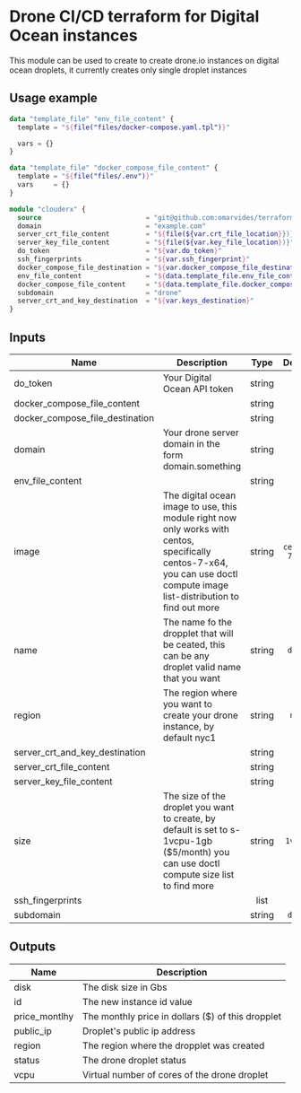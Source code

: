# Drone CI/CD terraform for Digital Ocean instances
This module can be used to create to create drone.io instances on digital ocean droplets, it currently creates only single droplet instances
## Usage example
``` terraform
data "template_file" "env_file_content" {
  template = "${file("files/docker-compose.yaml.tpl")}"

  vars = {}
}

data "template_file" "docker_compose_file_content" {
  template = "${file("files/.env")}"
  vars     = {}
}

module "clouderx" {
  source                          = "git@github.com:omarvides/terraform-drone.git?ref=1.0.0//digital_ocean"
  domain                          = "example.com"
  server_crt_file_content         = "${file(${var.crt_file_location}})}"
  server_key_file_content         = "${file(${var.key_file_location})}"
  do_token                        = "${var.do_token}"
  ssh_fingerprints                = "${var.ssh_fingerprint}"
  docker_compose_file_destination = "${var.docker_compose_file_destination}"
  env_file_content                = "${data.template_file.env_file_content}"
  docker_compose_file_content     = "${data.template_file.docker_compose_file_content}"
  subdomain                       = "drone"
  server_crt_and_key_destination  = "${var.keys_destination}"
}
```


## Inputs

| Name | Description | Type | Default | Required |
|------|-------------|:----:|:-----:|:-----:|
| do_token | Your Digital Ocean API token | string | - | yes |
| docker_compose_file_content |  | string | - | yes |
| docker_compose_file_destination |  | string | - | yes |
| domain | Your drone server domain in the form domain.something | string | - | yes |
| env_file_content |  | string | - | yes |
| image | The digital ocean image to use, this module right now only works with centos, specifically centos-7-x64, you can use doctl compute image list-distribution to find out more | string | `centos-7-x64` | no |
| name | The name fo the dropplet that will be ceated, this can be any droplet valid name that you want | string | `drone` | no |
| region | The region where you want to create your drone instance, by default nyc1 | string | `nyc1` | no |
| server_crt_and_key_destination |  | string | - | yes |
| server_crt_file_content |  | string | - | yes |
| server_key_file_content |  | string | - | yes |
| size | The size of the droplet you want to create, by default is set to s-1vcpu-1gb ($5/month) you can use doctl compute size list to find more | string | `s-1vcpu-1gb` | no |
| ssh_fingerprints |  | list | - | yes |
| subdomain |  | string | `drone` | no |

## Outputs

| Name | Description |
|------|-------------|
| disk | The disk size in Gbs |
| id | The new instance id value |
| price_montlhy | The monthly price in dollars ($) of this dropplet |
| public_ip | Droplet's public ip address |
| region | The region where the dropplet was created |
| status | The drone droplet status |
| vcpu | Virtual number of cores of the drone droplet |


